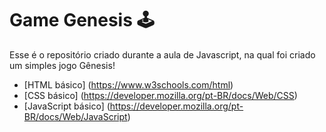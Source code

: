 # Game Genesis 🕹

Esse é o repositório criado durante a aula de Javascript, na qual foi criado um simples jogo Gênesis!

* [HTML básico] (https://www.w3schools.com/html)
* [CSS básico] (https://developer.mozilla.org/pt-BR/docs/Web/CSS)
* [JavaScript básico] (https://developer.mozilla.org/pt-BR/docs/Web/JavaScript)